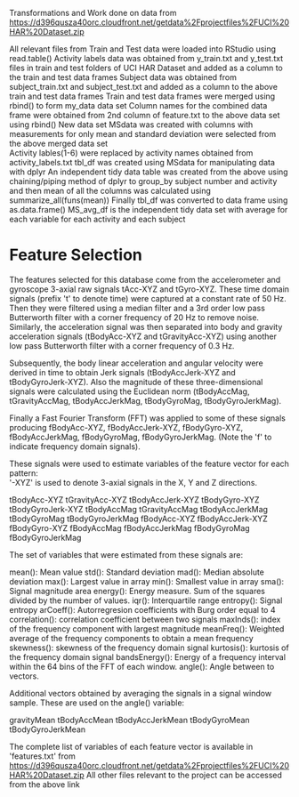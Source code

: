 Transformations and Work done on data from https://d396qusza40orc.cloudfront.net/getdata%2Fprojectfiles%2FUCI%20HAR%20Dataset.zip

All relevant files from Train and Test data were loaded into RStudio using read.table()
Activity labels data was obtained from y_train.txt and y_test.txt files in train 
and test folders of UCI HAR Dataset and added as a column to the train and test data frames
Subject data was obtained from subject_train.txt and subject_test.txt and added as a column to the above train and test data frames
Train and test data frames were merged using rbind() to form my_data data set
Column names for the combined data frame were obtained from 2nd column of feature.txt to the above data set using rbind()
New data set MSdata was created with columns with measurements for only mean and standard deviation were selected from the above merged data set  
Activity lables(1-6) were replaced by activity names obtained from activity_labels.txt
tbl_df was created using MSdata for manipulating data with dplyr
An independent tidy data table was created from the above using chaining/piping method of dplyr to group_by subject number and activity and then mean of all the columns was calculated using summarize_all(funs(mean))
Finally tbl_df was converted to data frame using as.data.frame()
MS_avg_df is the independent tidy data set with average for each variable for each activity and each subject


Feature Selection 
=================

The features selected for this database come from the accelerometer and gyroscope 3-axial raw signals tAcc-XYZ and tGyro-XYZ. These time domain signals (prefix 't' to denote time) were captured at a constant rate of 50 Hz. Then they were filtered using a median filter and a 3rd order low pass Butterworth filter with a corner frequency of 20 Hz to remove noise. Similarly, the acceleration signal was then separated into body and gravity acceleration signals (tBodyAcc-XYZ and tGravityAcc-XYZ) using another low pass Butterworth filter with a corner frequency of 0.3 Hz. 

Subsequently, the body linear acceleration and angular velocity were derived in time to obtain Jerk signals (tBodyAccJerk-XYZ and tBodyGyroJerk-XYZ). Also the magnitude of these three-dimensional signals were calculated using the Euclidean norm (tBodyAccMag, tGravityAccMag, tBodyAccJerkMag, tBodyGyroMag, tBodyGyroJerkMag). 

Finally a Fast Fourier Transform (FFT) was applied to some of these signals producing fBodyAcc-XYZ, fBodyAccJerk-XYZ, fBodyGyro-XYZ, fBodyAccJerkMag, fBodyGyroMag, fBodyGyroJerkMag. (Note the 'f' to indicate frequency domain signals). 

These signals were used to estimate variables of the feature vector for each pattern:  
'-XYZ' is used to denote 3-axial signals in the X, Y and Z directions.

tBodyAcc-XYZ
tGravityAcc-XYZ
tBodyAccJerk-XYZ
tBodyGyro-XYZ
tBodyGyroJerk-XYZ
tBodyAccMag
tGravityAccMag
tBodyAccJerkMag
tBodyGyroMag
tBodyGyroJerkMag
fBodyAcc-XYZ
fBodyAccJerk-XYZ
fBodyGyro-XYZ
fBodyAccMag
fBodyAccJerkMag
fBodyGyroMag
fBodyGyroJerkMag

The set of variables that were estimated from these signals are: 

mean(): Mean value
std(): Standard deviation
mad(): Median absolute deviation 
max(): Largest value in array
min(): Smallest value in array
sma(): Signal magnitude area
energy(): Energy measure. Sum of the squares divided by the number of values. 
iqr(): Interquartile range 
entropy(): Signal entropy
arCoeff(): Autorregresion coefficients with Burg order equal to 4
correlation(): correlation coefficient between two signals
maxInds(): index of the frequency component with largest magnitude
meanFreq(): Weighted average of the frequency components to obtain a mean frequency
skewness(): skewness of the frequency domain signal 
kurtosis(): kurtosis of the frequency domain signal 
bandsEnergy(): Energy of a frequency interval within the 64 bins of the FFT of each window.
angle(): Angle between to vectors.

Additional vectors obtained by averaging the signals in a signal window sample. These are used on the angle() variable:

gravityMean
tBodyAccMean
tBodyAccJerkMean
tBodyGyroMean
tBodyGyroJerkMean

The complete list of variables of each feature vector is available in 'features.txt' from https://d396qusza40orc.cloudfront.net/getdata%2Fprojectfiles%2FUCI%20HAR%20Dataset.zip
All other files relevant to the project can be accessed from the above link
